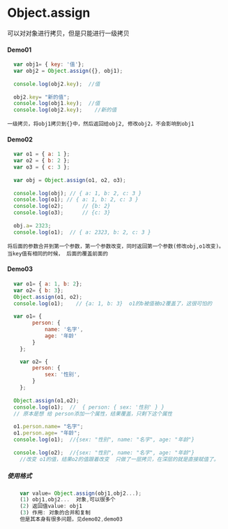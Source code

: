 # Object.assign
可以对对象进行拷贝，但是只能进行一级拷贝

#### Demo01
```js
  var obj1= { key: '值'};
  var obj2 = Object.assign({}, obj1);
  
  console.log(obj2.key);  //值
  
  obj2.key= "新的值";
  console.log(obj1.key);  //值
  console.log(obj2.key);	//新的值
```
`一级拷贝，将obj1拷贝到{}中，然后返回给obj2, 修改obj2，不会影响到obj1`

#### Demo02
```js
  var o1 = { a: 1 };
  var o2 = { b: 2 };
  var o3 = { c: 3 };
  
  var obj = Object.assign(o1, o2, o3);
  
  console.log(obj); // { a: 1, b: 2, c: 3 }
  console.log(o1); // { a: 1, b: 2, c: 3 }
  console.log(o2); 		// {b: 2}
  console.log(o3);		// {c: 3}
  
  obj.a= 2323;
  console.log(o1);  // { a: 2323, b: 2, c: 3 }
```
`将后面的参数合并到第一个参数，第一个参数改变，同时返回第一个参数(修改obj,o1改变)。当key值有相同的时候， 后面的覆盖前面的`

#### Demo03
```js
  var o1= { a: 1, b: 2};
  var o2= { b: 3};
  Object.assign(o1, o2);
  console.log(o1);    // {a: 1, b: 3}  o1的b被值被o2覆盖了，这很可怕的
  
  var o1= {
		person: {
			name: '名字',
			age: '年龄'
		}
	};

	var o2= {
		person: {
			sex: '性别',
		}
	};
  
  Object.assign(o1,o2);
  console.log(o1);  //  { person: { sex: '性别' } }  
  // 原本是想 给 person添加一个属性，结果覆盖，只剩下这个属性
  
  o1.person.name= "名字";
  o1.person.age= "年龄";
  console.log(o1);	//{sex: "性别", name: "名字", age: "年龄"}
  
  console.log(o2);	//{sex: "性别", name: "名字", age: "年龄"}
	//改变 o1的值，结果o2的值跟着改变  只做了一层拷贝，在深层的就是直接赋值了。
```

##### 使用格式
```js
 	var value= Object.assign(obj1,obj2...);
 	(1) obj1,obj2...  对象,可以很多个
 	(2) 返回值value: obj1
 	(3) 作用: 对象的合并和复制
 	但是其本身有很多问题，见demo02,demo03
```